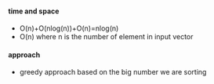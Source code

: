 #### time and space
* O(n)+O(nlog(n))+O(n)=nlog(n)
* O(n) where n is the number of element in input vector
​
#### approach
* greedy approach based on the big number we are sorting